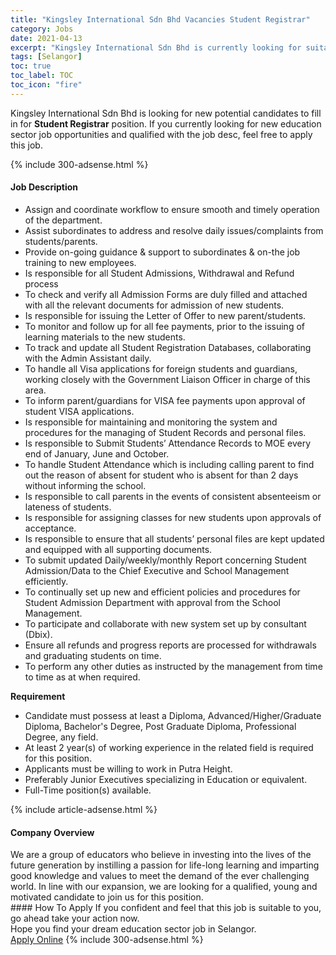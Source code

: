 ```yaml
---
title: "Kingsley International Sdn Bhd Vacancies Student Registrar" 
category: Jobs 
date: 2021-04-13 
excerpt: "Kingsley International Sdn Bhd is currently looking for suitable person to fill in the Student Registrar which positioned at Selangor" 
tags: [Selangor] 
toc: true 
toc_label: TOC 
toc_icon: "fire" 
--- 
```


<p>Kingsley International Sdn Bhd is looking for new potential candidates to fill in for <b>Student Registrar</b> position. If you currently looking for new education sector job opportunities and qualified with the job desc, feel free to apply this job.
</p>{% include 300-adsense.html %} 
<div><div><h4>Job Description</h4></div><div><div><span><div><ul><li>Assign and coordinate workflow to ensure smooth and timely operation of the department.</li><li>Assist subordinates to address and resolve daily issues/complaints from students/parents.</li><li>Provide on-going guidance &amp; support to subordinates &amp; on-the job training to new employees.</li><li>Is responsible for all Student Admissions, Withdrawal and Refund process</li><li>To check and verify all Admission Forms are duly filled and attached with all the relevant documents for admission of new students.</li><li>Is responsible for issuing the Letter of Offer to new parent/students.</li><li>To monitor and follow up for all fee payments, prior to the issuing of learning materials to the new students.</li><li>To track and update all Student Registration Databases, collaborating with the Admin Assistant daily.</li><li>To handle all Visa applications for foreign students and guardians, working closely with the Government Liaison Officer in charge of this area.</li><li>To inform parent/guardians for VISA fee payments upon approval of student VISA applications.</li><li>Is responsible for maintaining and monitoring the system and procedures for the managing of Student Records and personal files.</li><li>Is responsible to Submit Students&#8217; Attendance Records to MOE every end of January, June and October.</li><li>To handle Student Attendance which is including calling parent to find out the reason of absent for student who is absent for than 2 days without informing the school.</li><li>Is responsible to call parents in the events of consistent absenteeism or lateness of students.</li><li>Is responsible for assigning classes for new students upon approvals of acceptance.</li><li>Is responsible to ensure that all students&#8217; personal files are kept updated and equipped with all supporting documents.</li><li>To submit updated Daily/weekly/monthly Report concerning Student Admission/Data to the Chief Executive and School Management efficiently.</li><li>To continually set up new and efficient policies and procedures for Student Admission Department with approval from the School Management.</li><li>To participate and collaborate with new system set up by consultant (Dbix).</li><li>Ensure all refunds and progress reports are processed for withdrawals and graduating students on time.</li><li>To perform any other duties as instructed by the management from time to time as at when required.</li></ul><div><strong>Requirement</strong></div><ul><li>Candidate must possess at least a Diploma, Advanced/Higher/Graduate Diploma, Bachelor's Degree, Post Graduate Diploma, Professional Degree, any field.</li><li>At least 2 year(s) of working experience in the related field is required for this position.</li><li>Applicants must be willing to work in Putra Height.</li><li>Preferably Junior Executives specializing in Education or equivalent.</li><li>Full-Time position(s) available.</li></ul></div></span></div></div></div> 
{% include article-adsense.html %} 
<div><div><h4>Company Overview</h4></div><div><div><span><div><div>
<div>
		We are a group of educators who believe in investing into the lives of the future generation by instilling a passion for life-long learning and imparting good knowledge and values to meet the&#160;demand of the ever challenging world. In line with our expansion, we are looking for a qualified, young and motivated candidate to join us for this position.</div>
</div></div></span></div></div></div> 
#### How To Apply 
If you confident and feel that this job is suitable to you, go ahead take your action now. <br/> 
Hope you find your dream education sector job in Selangor. <br/> 
<a href="https://www.jobstreet.com.my/en/job/student-registrar-4535332?jobId=jobstreet-my-job-4535332" class="btn btn--info" target="_blank" rel="nofollow noopenner">Apply Online</a> 
{% include 300-adsense.html %} 